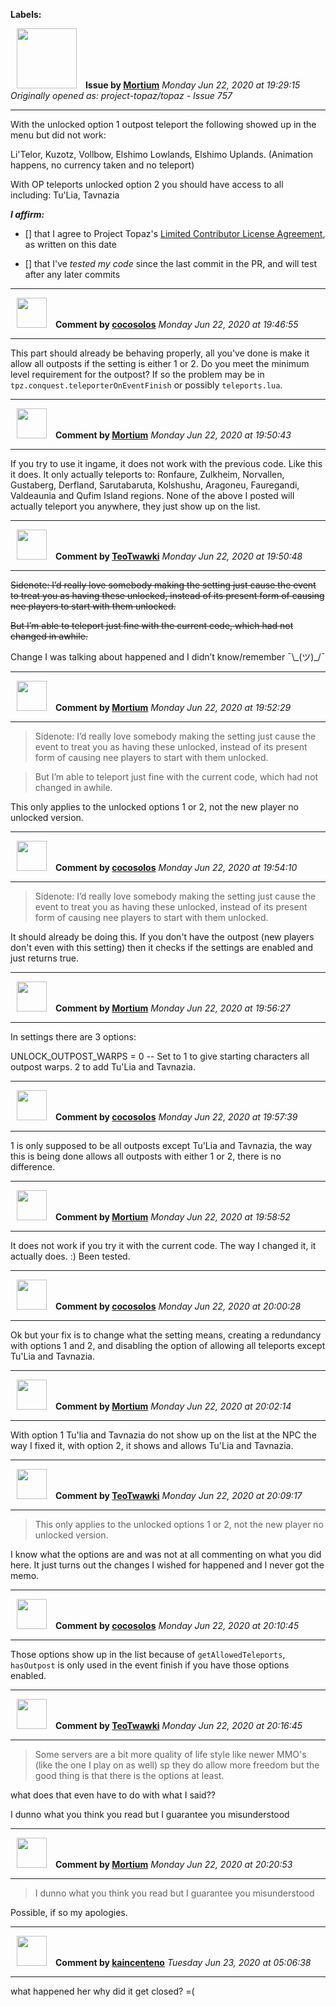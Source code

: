 **Labels:**



<a href="https://github.com/Mortium"><img src="https://avatars1.githubusercontent.com/u/4663812?v=4" width="96" height="96" hspace="10"></img></a> **Issue by [Mortium](https://github.com/Mortium)**
_Monday Jun 22, 2020 at 19:29:15_
_Originally opened as: project-topaz/topaz - Issue 757_

----

With the unlocked option 1 outpost teleport the following showed up in the menu but did not work:
Li'Telor, Kuzotz, Vollbow, Elshimo Lowlands, Elshimo Uplands. (Animation happens, no currency taken and no teleport)

With OP teleports unlocked option 2 you should have access to all including: Tu'Lia, Tavnazia

<!-- place 'x' mark between square [] brackets to affirm: -->
**_I affirm:_**
- [] that I agree to Project Topaz's [Limited Contributor License Agreement](http://project-topaz.com/blob/release/CONTRIBUTOR_AGREEMENT.md), as written on this date
- [] that I've _tested my code_ since the last commit in the PR, and will test after any later commits




----
<a href="https://github.com/cocosolos"><img src="https://avatars2.githubusercontent.com/u/2593549?v=4" width="48" height="48" hspace="10"></img></a> **Comment by [cocosolos](https://github.com/cocosolos)**
_Monday Jun 22, 2020 at 19:46:55_

----

This part should already be behaving properly, all you've done is make it allow all outposts if the setting is either 1 or 2. Do you meet the minimum level requirement for the outpost? If so the problem may be in `tpz.conquest.teleporterOnEventFinish` or possibly `teleports.lua`.


----
<a href="https://github.com/Mortium"><img src="https://avatars1.githubusercontent.com/u/4663812?v=4" width="48" height="48" hspace="10"></img></a> **Comment by [Mortium](https://github.com/Mortium)**
_Monday Jun 22, 2020 at 19:50:43_

----

If you try to use it ingame, it does not work with the previous code. Like this it does. It only actually teleports to: Ronfaure, Zulkheim, Norvallen, Gustaberg, Derfland, Sarutabaruta, Kolshushu, Aragoneu, Fauregandi, Valdeaunia and Qufim Island regions. None of the above I posted will actually teleport you anywhere, they just show up on the list.


----
<a href="https://github.com/TeoTwawki"><img src="https://avatars0.githubusercontent.com/u/6871475?v=4" width="48" height="48" hspace="10"></img></a> **Comment by [TeoTwawki](https://github.com/TeoTwawki)**
_Monday Jun 22, 2020 at 19:50:48_

----

~~Sidenote: I’d really love somebody making the setting just cause the event to treat you as having these unlocked, instead of its present form of causing nee players to start with them unlocked.~~

~~But I’m able to teleport just fine with the current code, which had not changed in awhile.~~

Change I was talking about happened and I didn’t know/remember ¯\\\_(ツ)\_/¯



----
<a href="https://github.com/Mortium"><img src="https://avatars1.githubusercontent.com/u/4663812?v=4" width="48" height="48" hspace="10"></img></a> **Comment by [Mortium](https://github.com/Mortium)**
_Monday Jun 22, 2020 at 19:52:29_

----

> Sidenote: I’d really love somebody making the setting just cause the event to treat you as having these unlocked, instead of its present form of causing nee players to start with them unlocked.
> 
> But I’m able to teleport just fine with the current code, which had not changed in awhile.

This only applies to the unlocked options 1 or 2, not the new player no unlocked version.


----
<a href="https://github.com/cocosolos"><img src="https://avatars2.githubusercontent.com/u/2593549?v=4" width="48" height="48" hspace="10"></img></a> **Comment by [cocosolos](https://github.com/cocosolos)**
_Monday Jun 22, 2020 at 19:54:10_

----

> Sidenote: I’d really love somebody making the setting just cause the event to treat you as having these unlocked, instead of its present form of causing nee players to start with them unlocked.

It should already be doing this. If you don't have the outpost (new players don't even with this setting) then it checks if the settings are enabled and just returns true.


----
<a href="https://github.com/Mortium"><img src="https://avatars1.githubusercontent.com/u/4663812?v=4" width="48" height="48" hspace="10"></img></a> **Comment by [Mortium](https://github.com/Mortium)**
_Monday Jun 22, 2020 at 19:56:27_

----

In settings there are 3 options:

UNLOCK_OUTPOST_WARPS = 0 -- Set to 1 to give starting characters all outpost warps.  2 to add Tu'Lia and Tavnazia.


----
<a href="https://github.com/cocosolos"><img src="https://avatars2.githubusercontent.com/u/2593549?v=4" width="48" height="48" hspace="10"></img></a> **Comment by [cocosolos](https://github.com/cocosolos)**
_Monday Jun 22, 2020 at 19:57:39_

----

1 is only supposed to be all outposts except Tu'Lia and Tavnazia, the way this is being done allows all outposts with either 1 or 2, there is no difference.


----
<a href="https://github.com/Mortium"><img src="https://avatars1.githubusercontent.com/u/4663812?v=4" width="48" height="48" hspace="10"></img></a> **Comment by [Mortium](https://github.com/Mortium)**
_Monday Jun 22, 2020 at 19:58:52_

----

It does not work if you try it with the current code. The way I changed it, it actually does. :) Been tested.


----
<a href="https://github.com/cocosolos"><img src="https://avatars2.githubusercontent.com/u/2593549?v=4" width="48" height="48" hspace="10"></img></a> **Comment by [cocosolos](https://github.com/cocosolos)**
_Monday Jun 22, 2020 at 20:00:28_

----

Ok but your fix is to change what the setting means, creating a redundancy with options 1 and 2, and disabling the option of allowing all teleports except Tu'Lia and Tavnazia.


----
<a href="https://github.com/Mortium"><img src="https://avatars1.githubusercontent.com/u/4663812?v=4" width="48" height="48" hspace="10"></img></a> **Comment by [Mortium](https://github.com/Mortium)**
_Monday Jun 22, 2020 at 20:02:14_

----

With option 1 Tu'lia and Tavnazia do not show up on the list at the NPC the way I fixed it, with option 2, it shows and allows Tu'Lia and Tavnazia.


----
<a href="https://github.com/TeoTwawki"><img src="https://avatars0.githubusercontent.com/u/6871475?v=4" width="48" height="48" hspace="10"></img></a> **Comment by [TeoTwawki](https://github.com/TeoTwawki)**
_Monday Jun 22, 2020 at 20:09:17_

----

> This only applies to the unlocked options 1 or 2, not the new player no unlocked version.

I know what the options are and was not at all commenting on what you did here. It just turns out the changes I wished for happened and I never got the memo.


----
<a href="https://github.com/cocosolos"><img src="https://avatars2.githubusercontent.com/u/2593549?v=4" width="48" height="48" hspace="10"></img></a> **Comment by [cocosolos](https://github.com/cocosolos)**
_Monday Jun 22, 2020 at 20:10:45_

----

Those options show up in the list because of `getAllowedTeleports`, `hasOutpost` is only used in the event finish if you have those options enabled.


----
<a href="https://github.com/TeoTwawki"><img src="https://avatars0.githubusercontent.com/u/6871475?v=4" width="48" height="48" hspace="10"></img></a> **Comment by [TeoTwawki](https://github.com/TeoTwawki)**
_Monday Jun 22, 2020 at 20:16:45_

----

> Some servers are a bit more quality of life style like newer MMO's (like the one I play on as well) sp they do allow more freedom but the good thing is that there is the options at least.

what does that even have to do with what I said??

I dunno what you think you read but I guarantee you misunderstood


----
<a href="https://github.com/Mortium"><img src="https://avatars1.githubusercontent.com/u/4663812?v=4" width="48" height="48" hspace="10"></img></a> **Comment by [Mortium](https://github.com/Mortium)**
_Monday Jun 22, 2020 at 20:20:53_

----

> I dunno what you think you read but I guarantee you misunderstood

Possible, if so my apologies. 


----
<a href="https://github.com/kaincenteno"><img src="https://avatars3.githubusercontent.com/u/26943220?v=4" width="48" height="48" hspace="10"></img></a> **Comment by [kaincenteno](https://github.com/kaincenteno)**
_Tuesday Jun 23, 2020 at 05:06:38_

----

what happened her why did it get closed? =(
